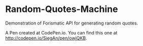 # Random-Quotes-Machine

 Demonstration of Forismatic API for generating random quotes.
 
 A Pen created at CodePen.io. You can find this one at http://codepen.io/SiegAn/pen/owjQKB.

 
